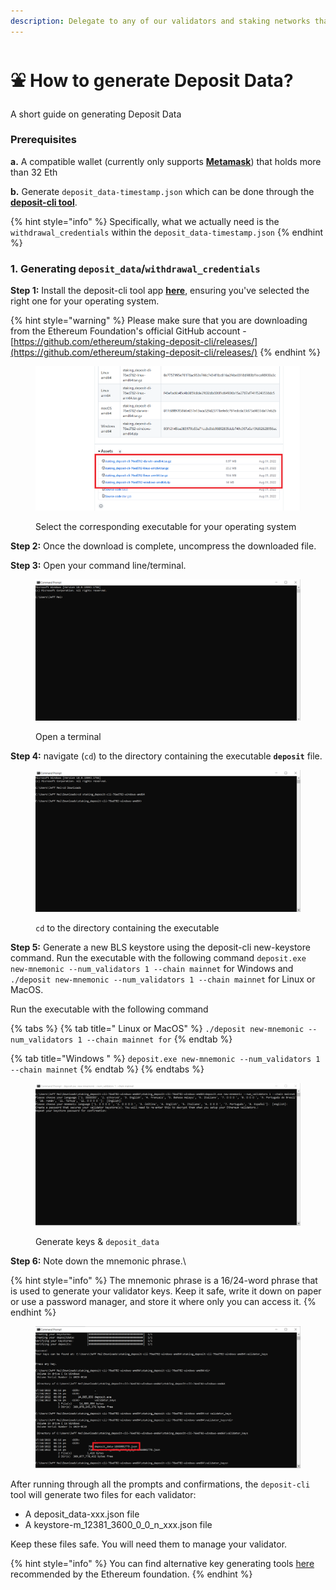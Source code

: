 ```yaml
---
description: Delegate to any of our validators and staking networks that we support
---
```


# ⛲ How to generate Deposit Data?

A short guide on generating Deposit Data

### **Prerequisites**

**a.** A compatible wallet (currently only supports [**Metamask**](https://metamask.io/)) that holds more than 32 Eth

**b.** Generate `deposit_data-timestamp.json` which can be done through the [**deposit-cli tool**](https://github.com/ethereum/staking-deposit-cli/releases/).&#x20;

{% hint style="info" %}
Specifically, what we actually need is the `withdrawal_credentials` within the `deposit_data-timestamp.json`
{% endhint %}

### 1. Generating `deposit_data`/`withdrawal_credentials`

**Step 1:** Install the deposit-cli tool app [**here**](https://github.com/ethereum/staking-deposit-cli/releases/), ensuring you've selected the right one for your operating system.

{% hint style="warning" %}
Please make sure that you are downloading from the Ethereum Foundation's official GitHub account - [https://github.com/ethereum/staking-deposit-cli/releases/](https://github.com/ethereum/staking-deposit-cli/releases/)
{% endhint %}

<figure><img src="../../.gitbook/assets/deposit.png" alt=""><figcaption><p>Select the corresponding executable for your operating system</p></figcaption></figure>

**Step 2:** Once the download is complete, uncompress the downloaded file.

**Step 3:** Open your command line/terminal.

<figure><img src="../../.gitbook/assets/terminal.PNG" alt=""><figcaption><p>Open a terminal</p></figcaption></figure>

**Step 4:** navigate (`cd`) to the directory containing the executable **`deposit`** file.&#x20;

<figure><img src="../../.gitbook/assets/cd (2).PNG" alt=""><figcaption><p><code>cd</code> to the directory containing the executable</p></figcaption></figure>

**Step 5:** Generate a new BLS keystore using the deposit-cli new-keystore command. Run the executable with the following command `deposit.exe new-mnemonic --num_validators 1 --chain mainnet` for Windows and `./deposit new-mnemonic --num_validators 1 --chain mainnet` for Linux or MacOS.

Run the executable with the following command

{% tabs %}
{% tab title=" Linux or MacOS" %}
`./deposit new-mnemonic --num_validators 1 --chain mainnet for`
{% endtab %}

{% tab title="Windows " %}
&#x20;`deposit.exe new-mnemonic --num_validators 1 --chain mainnet`
{% endtab %}
{% endtabs %}

<figure><img src="../../.gitbook/assets/gg.PNG" alt=""><figcaption><p>Generate keys &#x26; <code>deposit_data</code></p></figcaption></figure>

**Step 6:** Note down the mnemonic phrase.\


{% hint style="info" %}
The mnemonic phrase is a 16/24-word phrase that is used to generate your validator keys. Keep it safe, write it down on paper or use a password manager, and store it where only you can access it.
{% endhint %}

<figure><img src="../../.gitbook/assets/depo.png" alt=""><figcaption></figcaption></figure>

After running through all the prompts and confirmations, the `deposit-cli` tool will generate two files for each validator:

* A deposit\_data-xxx.json file
* A keystore-m\_12381\_3600\_0\_0\_n\_xxx.json file

Keep these files safe. You will need them to manage your validator.

{% hint style="info" %}
You can find alternative key generating tools [here](https://ethereum.org/en/staking/solo/#key-generators) recommended by the Ethereum foundation.
{% endhint %}

